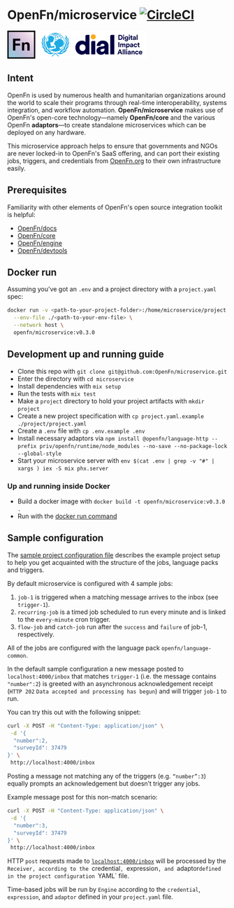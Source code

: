 # OpenFn/microservice [![CircleCI](https://circleci.com/gh/OpenFn/microservice.svg?style=svg)](https://circleci.com/gh/OpenFn/microservice)

[![openfn](assets/logo.png)](https://www.openfn.org)
[![unicef](https://raw.githubusercontent.com/OpenFn/microservice/master/assets/unicef.png)](https://digitalimpactalliance.org)
[![dial](https://raw.githubusercontent.com/OpenFn/microservice/master/assets/dial.png)](https://www.unicef.org)

## Intent

OpenFn is used by numerous health and humanitarian organizations around the
world to scale their programs through real-time interoperability, systems
integration, and workflow automation. **OpenFn/microservice** makes use of
OpenFn's open-core technology—namely **OpenFn/core** and the various OpenFn
**adaptors**—to create standalone microservices which can be deployed on any
hardware.

This microservice approach helps to ensure that governments and NGOs are never
locked-in to OpenFn's SaaS offering, and can port their existing jobs, triggers,
and credentials from [OpenFn.org](www.openfn.org) to their own infrastructure
easily.

## Prerequisites

Familiarity with other elements of OpenFn's open source integration toolkit is
helpful:

- [OpenFn/docs](https://docs.openfn.org)
- [OpenFn/core](https://github.com/openFn/core)
- [OpenFn/engine](https://github.com/openFn/engine)
- [OpenFn/devtools](https://openfn.github.io/devtools/)

## Docker run

Assuming you've got an `.env` and a project directory with a `project.yaml`
spec:

```sh
docker run -v <path-to-your-project-folder>:/home/microservice/project \
  --env-file ./<path-to-your-env-file> \
  --network host \
  openfn/microservice:v0.3.0
```

## Development up and running guide

- Clone this repo with `git clone git@github.com:OpenFn/microservice.git`
- Enter the directory with `cd microservice`
- Install dependencies with `mix setup`
- Run the tests with `mix test`
- Make a `project` directory to hold your project artifacts with `mkdir project`
- Create a new project specification with
  `cp project.yaml.example ./project/project.yaml`
- Create a `.env` file with `cp .env.example .env`
- Install necessary adaptors via
  `npm install @openfn/language-http --prefix priv/openfn/runtime/node_modules --no-save --no-package-lock --global-style`
- Start your microservice server with
  `env $(cat .env | grep -v "#" | xargs ) iex -S mix phx.server`

### Up and running inside Docker

- Build a docker image with `docker build -t openfn/microservice:v0.3.0 .`
- Run with the [docker run command](#Docker-run)

## Sample configuration

The
[sample project configuration file](https://github.com/OpenFn/microservice/blob/main/project.yaml.example)
describes the example project setup to help you get acquainted with the
structure of the jobs, language packs and triggers.

By default microservice is configured with 4 sample jobs:

1. `job-1` is triggered when a matching message arrives to the inbox (see
   `trigger-1`).
2. `recurring-job` is a timed job scheduled to run every minute and is linked to
   the `every-minute` cron trigger.
3. `flow-job` and `catch-job` run after the `success` and `failure` of job-1,
   respectively.

All of the jobs are configured with the language pack `openfn/language-common`.

In the default sample configuration a new message posted to
`localhost:4000/inbox` that matches `trigger-1` (i.e. the message contains
`"number":2`) is greeted with an asynchronous acknowledgement receipt
(`HTTP 202` `Data accepted and processing has begun`) and will trigger `job-1`
to run.

You can try this out with the following snippet:

```sh
curl -X POST -H "Content-Type: application/json" \
 -d '{
  "number":2,
  "surveyId": 37479
}' \
 http://localhost:4000/inbox
```

Posting a message not matching any of the triggers (e.g. `“number”:3`) equally
prompts an acknowledgement but doesn’t trigger any jobs.

Example message post for this non-match scenario:

```sh
curl -X POST -H "Content-Type: application/json" \
 -d '{
  "number":3,
  "surveyId": 37479
}' \
 http://localhost:4000/inbox
```

HTTP `post` requests made to
[`localhost:4000/inbox`](http://localhost:4000/inbox) will be processed by the
`Receiver, according to the `credential`, `expression`, and `adaptor`defined in the project configuration `YAML`
file.

Time-based jobs will be run by `Engine` according to the `credential`,
`expression`, and `adaptor` defined in your `project.yaml` file.
